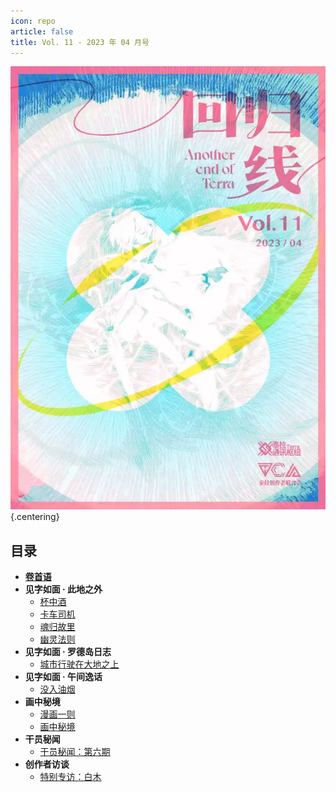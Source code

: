 ```yaml
---
icon: repo
article: false
title: Vol. 11 - 2023 年 04 月号
---
```


![](./res/cover.webp) {.centering}

## 目录

- [**卷首语**](intro.html)
- **见字如面 · 此地之外**
  - [杯中酒](article2.html)
  - [卡车司机](article3.html)
  - [魂归故里](article5.html)
  - [幽灵法则](article6.html)
- **见字如面 · 罗德岛日志**
  - [城市行驶在大地之上](article1.html)
- **见字如面 · 午间逸话**
  - [没入油烟](article4.html)
- **画中秘境**
  - [漫画一则](comic1.html)
  - [画中秘境](paintings.html)
- **干员秘闻**
  - [干员秘闻：第六期](ope_sec.html)
- **创作者访谈**
  - [特别专访：白木](interview.html)

<FakeAds />